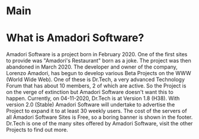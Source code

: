 # Main
# What is Amadori Software?

Amadori Software is a project born in February 2020. One of the first sites to provide was "Amadori's Restaurant" born as a joke. The project was then abandoned in March 2020. 
The developer and owner of the company, Lorenzo Amadori, has begun to develop various Beta Projects on the WWW (World Wide Web). One of these is Dr.Tech, a very advanced Technology Forum that has about 10 members, 2 of which are active. 
So the Project is on the verge of extinction but Amadori Software doesn't want this to happen.
Currently, on 04-11-2020, Dr.Tech is at Version 1.8 (H38). With version 2.0 (Stable) Amadori Software will undertake to advertise the Project to expand it to at least 30 weekly users.
The cost of the servers of all Amadori Software Sites is Free, so a boring banner is shown in the footer.
Dr.Tech is one of the many sites offered by Amadori Software, visit the other Projects to find out more.
